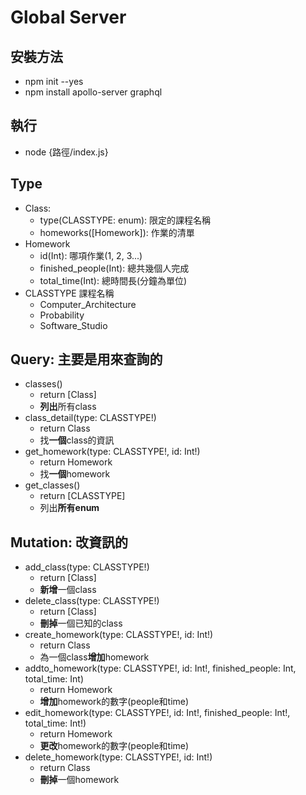 # Global Server
## 安裝方法
- npm init --yes
- npm install apollo-server graphql
## 執行
- node {路徑/index.js}

## Type
- Class:
    - type(CLASSTYPE: enum): 限定的課程名稱
    - homeworks([Homework]): 作業的清單
- Homework
    - id(Int): 哪項作業(1, 2, 3...)
    - finished_people(Int): 總共幾個人完成
    - total_time(Int): 總時間長(分鐘為單位)
- CLASSTYPE 課程名稱
    - Computer_Architecture
    - Probability
    - Software_Studio 

## Query: 主要是用來查詢的
- classes()
    - return [Class]
    - **列出**所有class
- class_detail(type: CLASSTYPE!)
    - return Class
    - 找**一個**class的資訊
- get_homework(type: CLASSTYPE!, id: Int!)
    - return Homework
    - 找**一個**homework
- get_classes()
    - return [CLASSTYPE]
    - 列出**所有enum**

## Mutation: 改資訊的
- add_class(type: CLASSTYPE!)
    - return [Class]
    - **新增**一個class
- delete_class(type: CLASSTYPE!)
    - return [Class]
    - **刪掉**一個已知的class
- create_homework(type: CLASSTYPE!, id: Int!)
    - return Class
    - 為一個class**增加**homework
- addto_homework(type: CLASSTYPE!, id: Int!, finished_people: Int, total_time: Int)
    - return Homework
    - **增加**homework的數字(people和time)
- edit_homework(type: CLASSTYPE!, id: Int!, finished_people: Int!, total_time: Int!)
    - return Homework
    - **更改**homework的數字(people和time)
- delete_homework(type: CLASSTYPE!, id: Int!)
    - return Class
    - **刪掉**一個homework
